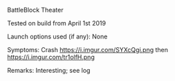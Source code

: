 BattleBlock Theater

Tested on build from April 1st 2019

Launch options used (if any):
None

Symptoms:
Crash
https://i.imgur.com/SYXcQgi.png
then
https://i.imgur.com/tr1olfH.png

Remarks:
Interesting; see log
